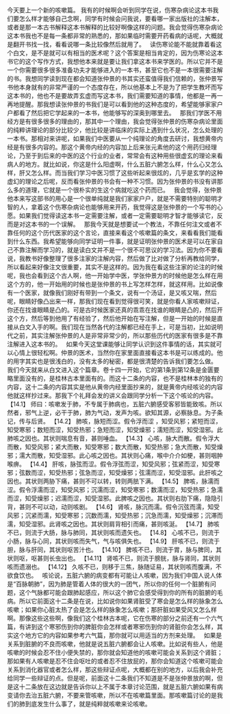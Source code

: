 今天要上一个新的咳嗽篇。
我有的时候啊会听到同学在说，伤寒杂病论这本书我们要怎么样才能够自己念啊，同学有时候会问我说，要看哪一家出版社的注解本，或者是那一本古书解释这本书解释的比较好啊像这样的问题。我会觉得伤寒杂病论这本书我也不是每一条都非常的熟悉的，那如果临时需要开药看病的话呢，大概就是翻开书找一找，看看说哪一条比较像然后就用了。
 
读伤寒论能不能就靠着看这个白文，是不是就可以有相当的医术呢？这个答案是相当肯定的，因为伤寒论这本书它的这个写作方式，我想他本来就是要让我们拿这本书来学医的。所以它并不是一个你需要很多很多准备功夫才能够进入的一本书，甚至它也不是一本很需要注解的书。我想同学读到现在都会知道张仲景的书其实还蛮值得我们信赖的，张仲景写书他本身就有的非常严谨的一个态度存在，所以他基本上不是为了把学生教坏而写这本书的，他也不是要故弄玄虚而写这本书，我们需要知道的事情，他都是一再一再地提醒。那我想读张仲景的书我们是可以看到他的这种态度的，希望能够家家户户都看了然后把它学起来的一本书，他能够写的深奥到哪里去。
 
那我们学医不用经方是有很多很多的理由的，那其中一个理由，我会觉得张仲景的伤寒杂病论里面的纯粹讲理论的部分比较少，他比较是讲临床的实际上遇到什么状况，怎么处理的一本书。那相对来讲呢，如果我们中医要从一个纯理论的角度去研讨，我想黄帝内经是有很多内容的。那这个黄帝内经的内容加上后来张元素他的这个用药归经理论，乃至于到后来的中医的这个行业的业者，常常会有这种用些很虚玄的理论来看病人的地方。就比如说，你这是什么阳虚啊，什么五脏六腑怎么样，什么心又怎么样，肝又怎么样。而当我们学习中医习惯了这些听起来很炫的，几乎是玄学的这种虚幻的理论之后呢，反而看张仲景的书会有一种不习惯。因为张仲景的书没有讲那么多的道理，它就是一个很朴实的生这个病就吃这个药而已。
 
我会觉得，张仲景他本来写这部书的用心是一个很单纯就是我们家家户户，就是不需要特别的聪明才智的人，拿着这个伤寒杂病论也能够用来开药，我觉得这是张仲景的一个写书的心愿。如果我们觉得读这本书一定需要注解，或者一定需要聪明才智才能够读它，反而是对这本书的一个误解。
 
那我今天就是想要试一个教法，不靠任何注文或者不靠任何的这个历代医家的这个言论，直接来看这个咳嗽篇的条文，来看看我们能看到什么东西。我希望能够向同学证明一件事，就是证明张仲景的医术是可以在家自己不靠注解而学习的，就是读白文并不是一个很不可思议的学习法。因为你不要看说，我教书好像整理了很多注家的注解内容，然后做了比对做了分析再教给同学，所以看起来好像注文很重要，其实不是这样的。因为我在看这些注家的论注的时候呢，我也会看到这个古人啊，他一开始学中医，学张仲景方的时候他是怎么样在用这个方的，他一开始用的时候也是张仲景的书上写怎样怎样，就这样用。比如说像有一个医家，就像我们刚好有带到一个条文，说有一个汤证，是又咳又喘，然后呢，眼睛好像凸出来一样，那我们现在看到觉得很可笑，就是你看人家咳嗽辩证，你还在找谁眼睛是凸的。可是古时候医家还真的乖乖在找谁的眼睛是凸的，然后开这个方，然后等到他用了有经验了，然后他开始在写注解，但是一开始的时候是直接从白文入手的啊。我们现在当然各代的注解都已经在手上，可是当初，比如说明代之前，其实注解张仲景的人是非常非常少的，所以那些历代的医家有很多是不靠注解进入这本书的。
 
如果今天这堂课能够让同学认识到这件事情的话，其实就可以心情上很轻松啊。仲景的医术，当然你在家里面直接看这本书是可以练成的。他的用字其实也是很浅白的，没有太多的秘密，都是很清楚的告诉我们要怎么做。
 
我们今天就来从白文进入这个篇章。卷十四一开始，它的第1条到第12条是金匮要略里面没有的，是桂林古本里面有的。而这十二条的内容，也不是桂林本的独有的内容，这十二条的内容其实是他从黄帝内经里面抄来的，就是黄帝内经咳论的内容他就这样抄过来。那我下个礼拜会发的讲义会跟同学分析一下这个咳论的内容。
 
【14.1】  师曰：咳嗽发于肺，不专属于肺病也，五脏六腑感受客邪皆能致咳。所以然者，邪气上逆，必干于肺，肺为气动，发声为咳。欲知其源，必察脉息。为子条记，传与后贤。
【14.2】  肺咳，脉短而涩。假令浮而涩 ，知受风邪；紧短而涩，知受寒邪；数短而涩，知受热邪；急短而涩，知受燥邪；濡短而涩，知受湿邪。此肺咳之因也。其状则喘息有音，甚则唾血。
【14.3】  心咳，脉大而散。假令浮大而散，知受风邪；紧大而散，知受寒邪；数大而散，知受热邪；急大而散，知受燥邪；濡大而散，知受湿邪。此心咳之因也。其状则心痛，喉中介介如梗，甚则咽肿喉痹。
【14.4】  肝咳，脉弦而涩。假令浮弦而涩，知受风邪；弦紧而涩，知受寒邪；弦数而涩，知受热邪；弦急而涩，知受燥邪；弦濡而涩，知受湿邪。此肝咳之因也。其状则两胁下痛，甚则不可以转，转则两胠下满。
【14.5】  脾咳，脉濡而涩。假令浮濡而涩，知受风邪；沉濡而涩，知受寒邪；数濡而涩，知受热邪；急濡而涩，知受燥邪；迟濡而涩，知受湿邪。此脾咳之因也。其状则右肋下痛，隐隐引背，甚则不可以动，动则咳剧。
【14.6】  肾咳，脉沉而濡。假令沉弦而濡，知受风邪；沉紧而濡，知受寒邪；沉数而濡，知受热邪；沉急而濡，知受燥邪；沉滞而濡，知受湿邪。此肾咳之因也。其状则肩背相引而痛，甚则咳涎。
【14.7】  肺咳不已，则流于大肠，脉与肺同，其状则咳而遗矢也。
【14.8】  心咳不已，则流于小肠，脉与心同，其状则咳而失气，气与咳俱失也。
【14.9】  肝咳不已，则流于胆，脉与肝同，其状则呕苦汁也。
【14.10】  脾咳不已，则流于胃，脉与脾同，其状则呕，呕甚则长虫出也。
【14.11】  肾咳不已，则流于膀胱，脉与肾同，其状则咳而遗溺也。
【14.12】  久咳不已，则移于三焦，脉随证易，其状则咳而腹满，不欲食饮也。
 
咳论说，五脏六腑的病变都有可能让人咳嗽，因为我们中国人说人体是“百脉朝肺”，因为肺是管着人体的很大的一团气，所以你的任何一个脏腑有问题，这个气脉都可能会跟肺起感应，所以这个肺它会感受得到你的所有的脏腑的毛病。所以它前面这十二条是在说，比如说你如果肾脏受了寒会是怎么样的脉象怎么咳嗽；如果你心脏太热了会是怎么样的脉象怎么咳嗽；那肝脏如果受风又怎么样啊。那像这些这些啊，像我们这个桂林古本呢，它在伤寒的部分之前还有一个六气篇，有讲到这个寒邪伤到你的脾脏你会怎样或者寒邪伤到你的肾脏你会怎么样，其实这个地方它的内容如果参考六气篇，那你就可以用适当的方剂来处理。
 
如果是关系到脏腑的不良而咳嗽，他就是说五脏六腑都会让人咳嗽。比如说有些人，他是咳嗽的时候会忍不住小便失禁的，那你就会知道他的咳嗽可能会关系到这个肾脏；那如果有人咳嗽是忍不住会呕吐的或者忍不住放屁的，那你会知道这个咳嗽可能会关系到消化器官或者怎么样，那这些辩证点呢，大概都在别的地方，以后我会补充给同学一些辩证的点。但是呢，前面这十二条我们不知道是不是张仲景放的啊，但是这十二条放在这边就是告诉你以上不属于本章讨论范围，就是五脏六腑如果有病变请你去治五脏六腑，不要来管咳嗽，所以不在咳嗽篇里面。那咳嗽篇讨论的是我们的肺到底发生什么事了，就是纯粹就咳嗽来论咳嗽。
